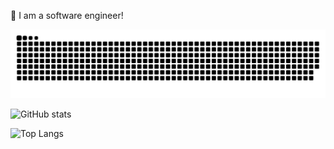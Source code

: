 👋  I am a software engineer!

<picture>
  <source media="(prefers-color-scheme: dark)" srcset="https://raw.githubusercontent.com/jl917/jl917/output/github-contribution-grid-snake-dark.svg" />
  <source media="(prefers-color-scheme: light)" srcset="https://raw.githubusercontent.com/jl917/jl917/output/github-contribution-grid-snake.svg" />
  <img alt="github-snake" src="https://raw.githubusercontent.com/jl917/jl917/output/github-contribution-grid-snake.svg" />
</picture>

![GitHub stats](https://github-readme-stats.vercel.app/api?username=jl917&count_private=true&show_icons=true&theme=vue-dark)

![Top Langs](https://github-readme-stats.vercel.app/api/top-langs/?username=jl917&count_private=true&show_icons=true&theme=vue-dark&layout=compact)
